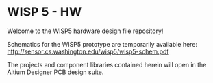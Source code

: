 WISP 5 - HW
====

Welcome to the WISP5 hardware design file repository!

Schematics for the WISP5 prototype are temporarily available here: 
http://sensor.cs.washington.edu/wisp5/wisp5-schem.pdf

The projects and component libraries contained herein will open in the Altium Designer PCB design suite.

